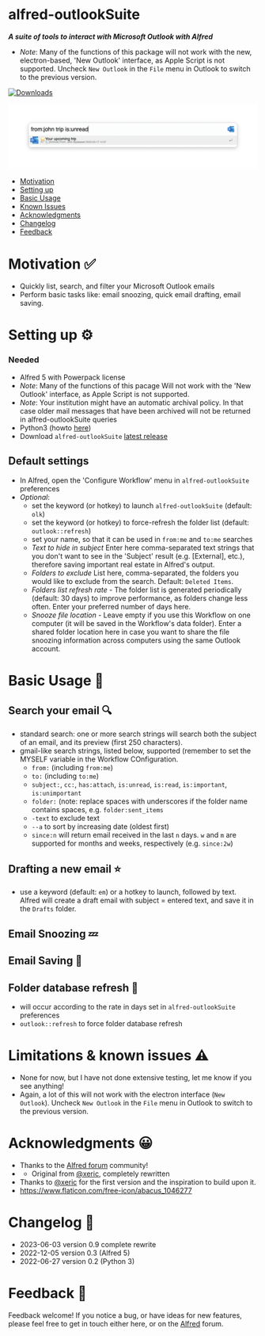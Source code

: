 # alfred-outlookSuite
***A suite of tools to interact with Microsoft Outlook with Alfred***



- *Note*: Many of the functions of this package will not work with the new, electron-based, 'New Outlook' interface, as Apple Script is not supported. Uncheck `New Outlook` in the `File` menu in Outlook to switch to the previous version.

<a href="https://github.com/giovannicoppola/alfred-outlookSuite/releases/latest/">
<img alt="Downloads"
src="https://img.shields.io/github/downloads/giovannicoppola/alfred-outlookSuite/total?color=purple&label=Downloads"><br/>
</a>

![](images/alfred-OutlookSuite.png)

<!-- MarkdownTOC autolink="true" bracket="round" depth="3" autoanchor="true" -->

- [Motivation](#motivation)
- [Setting up](#setting-up)
- [Basic Usage](#usage)
- [Known Issues](#known-issues)
- [Acknowledgments](#acknowledgments)
- [Changelog](#changelog)
- [Feedback](#feedback)

<!-- /MarkdownTOC -->


<h1 id="motivation">Motivation ✅</h1>

- Quickly list, search, and filter your Microsoft Outlook emails 
- Perform basic tasks like: email snoozing, quick email drafting, email saving. 



<h1 id="setting-up">Setting up ⚙️</h1>

### Needed
- Alfred 5 with Powerpack license
- *Note*: Many of the functions of this pacage Will not work with the 'New Outlook' interface, as Apple Script is not supported. 
- *Note*: Your institution might have an automatic archival policy. In that case older mail messages that have been archived will not be returned in alfred-outlookSuite queries
- Python3 (howto [here](https://www.freecodecamp.org/news/python-version-on-mac-update/))
- Download `alfred-outlookSuite` [latest release](https://github.com/giovannicoppola/alfred-outlookSuite/releases/latest)



## Default settings 
- In Alfred, open the 'Configure Workflow' menu in `alfred-outlookSuite` preferences
- *Optional*:	
	- set the keyword (or hotkey) to launch `alfred-outlookSuite` (default: `olk`) 
	- set the keyword (or hotkey) to force-refresh the folder list (default: `outlook::refresh`)
	- set your name, so that it can be used in `from:me` and `to:me` searches
	- *Text to hide in subject* Enter here comma-separated text strings that you don't want to see in the 'Subject' result (e.g. [External], <External> etc.), therefore saving important real estate in Alfred's output.
	- *Folders to exclude* List here, comma-separated, the folders you would like to exclude from the search. Default: `Deleted Items`. 
	- *Folders list refresh rate*	- The folder list is generated periodically (default: 30 days) to improve performance, as folders change less often. Enter your preferred number of days here.
	- *Snooze file location* - Leave empty if you use this Workflow on one computer (it will be saved in the Workflow's data folder). Enter a shared folder location here in case you want to share the file snoozing information across computers using the same Outlook account.


<h1 id="usage">Basic Usage 📖</h1>

## Search your email 🔍

- standard search: one or more search strings will search both the subject of an email, and its preview (first 250 characters). 
- gmail-like search strings, listed below, supported (remember to set the MYSELF variable in the Workflow COnfiguration. 
	- `from:` (including `from:me`)
	- `to:` (including `to:me`)
	- `subject:`, `cc:`, `has:attach`, `is:unread`, `is:read`, `is:important`, `is:unimportant`  
	- `folder:` (note: replace spaces with underscores if the folder name contains spaces, e.g. `folder:sent_items`
	- `-text` to exclude text 
	- `--a` to sort by increasing date (oldest first)
	- `since:n` will return email received in the last `n` days. `w` and `m` are supported for months and weeks, respectively (e.g. `since:2w`)

## Drafting a new email ⭐
- use a keyword (default: `em`) or a hotkey to launch, followed by text. Alfred will create a draft email with subject =  entered text, and save it  in the `Drafts` folder. 

## Email Snoozing 💤

## Email Saving 💾


## Folder database refresh 🔄
- will occur according to the rate in days set in `alfred-outlookSuite` preferences
- `outlook::refresh` to force folder database refresh


<h1 id="known-issues">Limitations & known issues ⚠️</h1>

- None for now, but I have not done extensive testing, let me know if you see anything!
- Again, a lot of this will not work with the electron interface (`New Outlook`). Uncheck `New Outlook` in the `File` menu in Outlook to switch to the previous version.



<h1 id="acknowledgments">Acknowledgments 😀</h1>

- Thanks to the [Alfred forum](https://www.alfredforum.com) community!
- - Original from [@xeric](https://github.com/xeric), completely rewritten 
- Thanks to [@xeric](https://github.com/xeric) for the first version and the inspiration to build upon it. 
- https://www.flaticon.com/free-icon/abacus_1046277
	
<h1 id="changelog">Changelog 🧰</h1>

- 2023-06-03 version 0.9 complete rewrite
- 2022-12-05 version 0.3 (Alfred 5)
- 2022-06-27 version 0.2 (Python 3)


<h1 id="feedback">Feedback 🧐</h1>

Feedback welcome! If you notice a bug, or have ideas for new features, please feel free to get in touch either here, or on the [Alfred](https://www.alfredforum.com) forum. 

